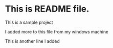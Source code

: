 # This is README  file. 

This is a sample project

I added more to this file from my windows machine 

This is another line I added
